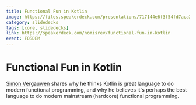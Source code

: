 ```yaml
---
title: Functional Fun in Kotlin
image: https://files.speakerdeck.com/presentations/717144e6f3f54fd7aca2215fff36c2b3/preview_slide_0.jpg
category: slidedecks
tags: [core, slidedecks]
link: https://speakerdeck.com/nomisrev/functional-fun-in-kotlin
event: FOSDEM
---
```


# Functional Fun in Kotlin

[Simon Vergauwen](https://twitter.com/vergauwen_simon) shares why he thinks Kotlin is great language to do modern functional programming, and why he believes it's perhaps the best language to do modern mainstream (hardcore) functional programming.
